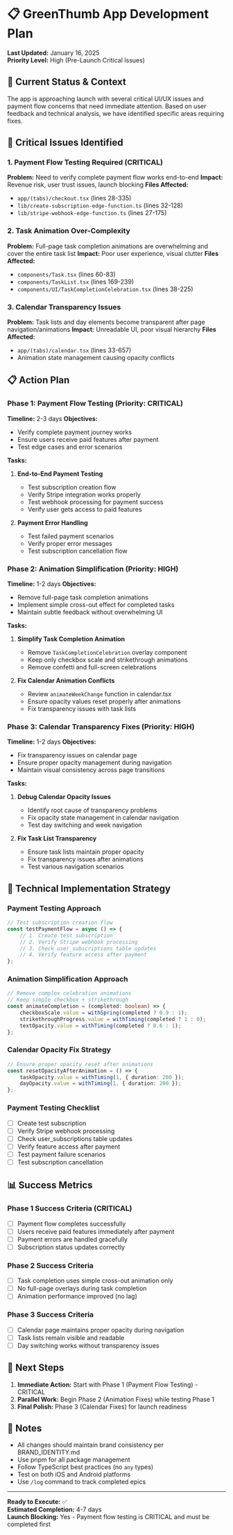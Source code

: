 # 📋 GreenThumb App Development Plan

**Last Updated:** January 16, 2025  
**Priority Level:** High (Pre-Launch Critical Issues)

## 🎯 Current Status & Context

The app is approaching launch with several critical UI/UX issues and payment flow concerns that need immediate attention. Based on user feedback and technical analysis, we have identified specific areas requiring fixes.

## 🚨 Critical Issues Identified

### 1. Payment Flow Testing Required (CRITICAL)

**Problem:** Need to verify complete payment flow works end-to-end
**Impact:** Revenue risk, user trust issues, launch blocking
**Files Affected:**

- `app/(tabs)/checkout.tsx` (lines 28-335)
- `lib/create-subscription-edge-function.ts` (lines 32-128)
- `lib/stripe-webhook-edge-function.ts` (lines 27-175)

### 2. Task Animation Over-Complexity

**Problem:** Full-page task completion animations are overwhelming and cover the entire task list
**Impact:** Poor user experience, visual clutter
**Files Affected:**

- `components/Task.tsx` (lines 60-83)
- `components/TaskList.tsx` (lines 169-239)
- `components/UI/TaskCompletionCelebration.tsx` (lines 38-225)

### 3. Calendar Transparency Issues

**Problem:** Task lists and day elements become transparent after page navigation/animations
**Impact:** Unreadable UI, poor visual hierarchy
**Files Affected:**

- `app/(tabs)/calendar.tsx` (lines 33-657)
- Animation state management causing opacity conflicts

## 📋 Action Plan

### Phase 1: Payment Flow Testing (Priority: CRITICAL)

**Timeline:** 2-3 days
**Objectives:**

- Verify complete payment journey works
- Ensure users receive paid features after payment
- Test edge cases and error scenarios

**Tasks:**

1. **End-to-End Payment Testing**

   - Test subscription creation flow
   - Verify Stripe integration works properly
   - Test webhook processing for payment success
   - Verify user gets access to paid features

2. **Payment Error Handling**
   - Test failed payment scenarios
   - Verify proper error messages
   - Test subscription cancellation flow

### Phase 2: Animation Simplification (Priority: HIGH)

**Timeline:** 1-2 days
**Objectives:**

- Remove full-page task completion animations
- Implement simple cross-out effect for completed tasks
- Maintain subtle feedback without overwhelming UI

**Tasks:**

1. **Simplify Task Completion Animation**

   - Remove `TaskCompletionCelebration` overlay component
   - Keep only checkbox scale and strikethrough animations
   - Remove confetti and full-screen celebrations

2. **Fix Calendar Animation Conflicts**
   - Review `animateWeekChange` function in calendar.tsx
   - Ensure opacity values reset properly after animations
   - Fix transparency issues with task lists

### Phase 3: Calendar Transparency Fixes (Priority: HIGH)

**Timeline:** 1-2 days
**Objectives:**

- Fix transparency issues on calendar page
- Ensure proper opacity management during navigation
- Maintain visual consistency across page transitions

**Tasks:**

1. **Debug Calendar Opacity Issues**

   - Identify root cause of transparency problems
   - Fix opacity state management in calendar navigation
   - Test day switching and week navigation

2. **Fix Task List Transparency**
   - Ensure task lists maintain proper opacity
   - Fix transparency issues after animations
   - Test various navigation scenarios

## 🔧 Technical Implementation Strategy

### Payment Testing Approach

```typescript
// Test subscription creation flow
const testPaymentFlow = async () => {
	// 1. Create test subscription
	// 2. Verify Stripe webhook processing
	// 3. Check user_subscriptions table updates
	// 4. Verify feature access after payment
};
```

### Animation Simplification Approach

```typescript
// Remove complex celebration animations
// Keep simple checkbox + strikethrough
const animateCompletion = (completed: boolean) => {
	checkboxScale.value = withSpring(completed ? 0.9 : 1);
	strikethroughProgress.value = withTiming(completed ? 1 : 0);
	textOpacity.value = withTiming(completed ? 0.6 : 1);
};
```

### Calendar Opacity Fix Strategy

```typescript
// Ensure proper opacity reset after animations
const resetOpacityAfterAnimation = () => {
	taskOpacity.value = withTiming(1, { duration: 200 });
	dayOpacity.value = withTiming(1, { duration: 200 });
};
```

### Payment Testing Checklist

- [ ] Create test subscription
- [ ] Verify Stripe webhook processing
- [ ] Check user_subscriptions table updates
- [ ] Verify feature access after payment
- [ ] Test payment failure scenarios
- [ ] Test subscription cancellation

## 📊 Success Metrics

### Phase 1 Success Criteria (CRITICAL)

- [ ] Payment flow completes successfully
- [ ] Users receive paid features immediately after payment
- [ ] Payment errors are handled gracefully
- [ ] Subscription status updates correctly

### Phase 2 Success Criteria

- [ ] Task completion uses simple cross-out animation only
- [ ] No full-page overlays during task completion
- [ ] Animation performance improved (no lag)

### Phase 3 Success Criteria

- [ ] Calendar page maintains proper opacity during navigation
- [ ] Task lists remain visible and readable
- [ ] Day switching works without transparency issues

## 🚀 Next Steps

1. **Immediate Action:** Start with Phase 1 (Payment Flow Testing) - CRITICAL
2. **Parallel Work:** Begin Phase 2 (Animation Fixes) while testing Phase 1
3. **Final Polish:** Phase 3 (Calendar Fixes) for launch readiness

## 📝 Notes

- All changes should maintain brand consistency per BRAND_IDENTITY.md
- Use pnpm for all package management
- Follow TypeScript best practices (no `any` types)
- Test on both iOS and Android platforms
- Use `/log` command to track completed epics

---

**Ready to Execute:** ✅  
**Estimated Completion:** 4-7 days  
**Launch Blocking:** Yes - Payment flow testing is CRITICAL and must be completed first
